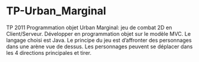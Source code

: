 # TP-Urban_Marginal
TP 2011 Programmation objet  Urban Marginal: jeu de combat 2D en Client/Serveur. Développer en programmation objet sur le modèle MVC. Le langage choisi est Java.  Le principe du jeu est d’affronter des personnages dans une arène vue de dessus. Les personnages peuvent se déplacer dans les 4 directions principales et tirer.
